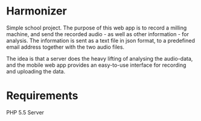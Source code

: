 Harmonizer
==========

Simple school project. The purpose of this web app is to record a milling machine, and send the recorded audio - as well as other information - for analysis. The information is sent as a text file in json format, to a predefined email address together with the two audio files.

The idea is that a server does the heavy lifting of analysing the audio-data, and the mobile web app provides an easy-to-use interface for recording and uploading the data.

Requirements
==========
PHP 5.5 Server
